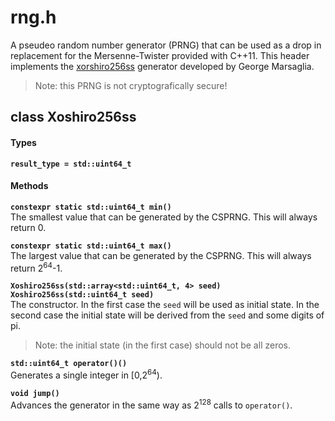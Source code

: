 # rng.h
A pseudeo random number generator (PRNG) that can be used as a drop in replacement for the Mersenne-Twister provided with C++11.
This header implements the [xorshiro256ss](https://en.wikipedia.org/wiki/Xorshift#xoshiro256**) generator developed by George Marsaglia.

> Note: this PRNG is not cryptografically secure!

## class Xoshiro256ss
#### Types
**`result_type = std::uint64_t`**  

#### Methods
**`constexpr static std::uint64_t min()`**  
The smallest value that can be generated by the CSPRNG. This will always return 0.

**`constexpr static std::uint64_t max()`**  
The largest value that can be generated by the CSPRNG. This will always return 2<sup>64</sup>-1.

**`Xoshiro256ss(std::array<std::uint64_t, 4> seed)`**  
**`Xoshiro256ss(std::uint64_t seed)`**  
The constructor.
In the first case the `seed` will be used as initial state.
In the second case the initial state will be derived from the `seed` and some digits of pi.
> Note: the initial state (in the first case) should not be all zeros.

**`std::uint64_t operator()()`**  
Generates a single integer in [0,2<sup>64</sup>).

**`void jump()`**  
Advances the generator in the same way as 2<sup>128</sup> calls to `operator()`.
